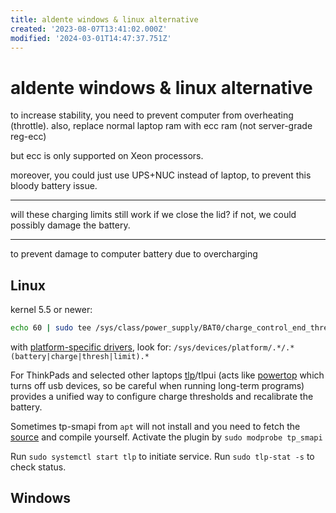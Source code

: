 ```yaml
---
title: aldente windows & linux alternative
created: '2023-08-07T13:41:02.000Z'
modified: '2024-03-01T14:47:37.751Z'
---
```


# aldente windows & linux alternative

to increase stability, you need to prevent computer from overheating (throttle). also, replace normal laptop ram with ecc ram (not server-grade reg-ecc)

but ecc is only supported on Xeon processors.

moreover, you could just use UPS+NUC instead of laptop, to prevent this bloody battery issue.

----

will these charging limits still work if we close the lid? if not, we could possibly damage the battery.

----

to prevent damage to computer battery due to overcharging

## Linux

kernel 5.5 or newer:

```bash
echo 60 | sudo tee /sys/class/power_supply/BAT0/charge_control_end_threshold
```

with [platform-specific drivers](https://unix.stackexchange.com/questions/48534/how-to-adjust-charging-thresholds-of-laptop-battery), look for: `/sys/devices/platform/.*/.*(battery|charge|thresh|limit).*`

For ThinkPads and selected other laptops [tlp](https://linrunner.de/tlp)/tlpui (acts like [powertop](https://01.org/powertop/) which turns off usb devices, so be careful when running long-term programs) provides a unified way
 to configure charge thresholds and recalibrate the battery.

Sometimes tp-smapi from `apt` will not install and you need to fetch the [source]() and compile yourself. Activate the plugin by `sudo modprobe tp_smapi`

Run `sudo systemctl start tlp` to initiate service. Run `sudo tlp-stat -s` to check status.

## Windows
